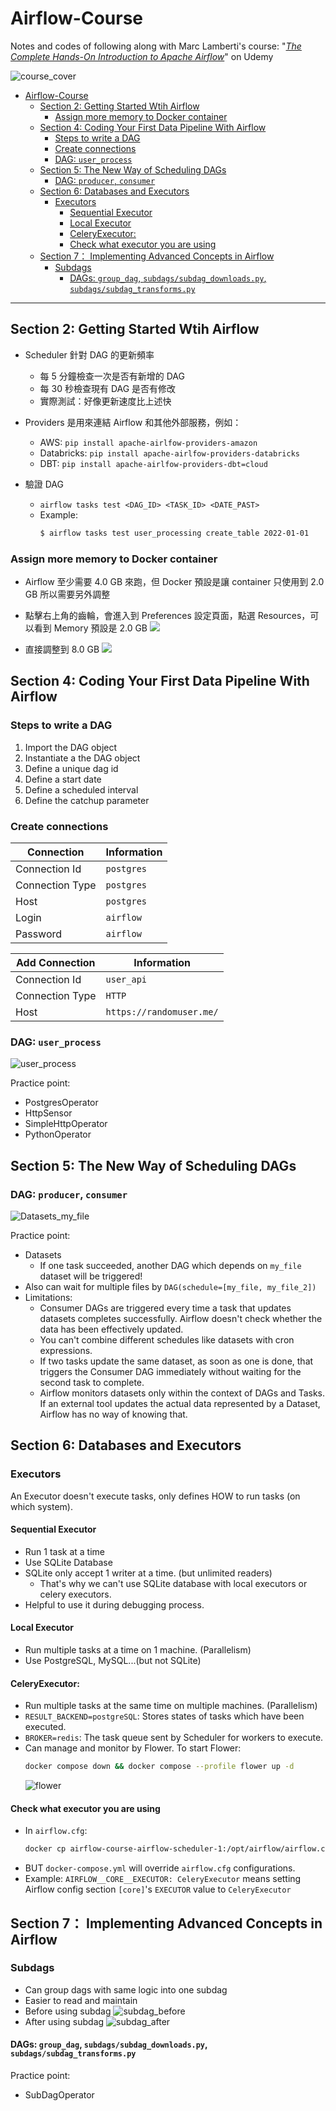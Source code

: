 # Airflow-Course
Notes and codes of following along with Marc Lamberti's course: "*[The Complete Hands-On Introduction to Apache Airflow](https://www.udemy.com/course/the-complete-hands-on-course-to-master-apache-airflow/)*" on Udemy

![course_cover](images/course_cover.png)

- [Airflow-Course](#airflow-course)
  - [Section 2: Getting Started Wtih Airflow](#section-2-getting-started-wtih-airflow)
    - [Assign more memory to Docker container](#assign-more-memory-to-docker-container)
  - [Section 4: Coding Your First Data Pipeline With Airflow](#section-4-coding-your-first-data-pipeline-with-airflow)
    - [Steps to write a DAG](#steps-to-write-a-dag)
    - [Create connections](#create-connections)
    - [DAG: `user_process`](#dag-user_process)
  - [Section 5: The New Way of Scheduling DAGs](#section-5-the-new-way-of-scheduling-dags)
    - [DAG: `producer`, `consumer`](#dag-producer-consumer)
  - [Section 6: Databases and Executors](#section-6-databases-and-executors)
    - [Executors](#executors)
      - [Sequential Executor](#sequential-executor)
      - [Local Executor](#local-executor)
      - [CeleryExecutor:](#celeryexecutor)
      - [Check what executor you are using](#check-what-executor-you-are-using)
  - [Section 7： Implementing Advanced Concepts in Airflow](#section-7-implementing-advanced-concepts-in-airflow)
    - [Subdags](#subdags)
      - [DAGs: `group_dag`, `subdags/subdag_downloads.py`, `subdags/subdag_transforms.py`](#dags-group_dag-subdagssubdag_downloadspy-subdagssubdag_transformspy)

---
## Section 2: Getting Started Wtih Airflow

- Scheduler 針對 DAG 的更新頻率
    - 每 5 分鐘檢查一次是否有新增的 DAG
    - 每 30 秒檢查現有 DAG 是否有修改
    - 實際測試：好像更新速度比上述快

- Providers 是用來連結 Airflow 和其他外部服務，例如：
    - AWS: `pip install apache-airlfow-providers-amazon`
    - Databricks: `pip install apache-airlfow-providers-databricks`
    - DBT: `pip install apache-airlfow-providers-dbt=cloud`

- 驗證 DAG
    - ```airflow tasks test <DAG_ID> <TASK_ID> <DATE_PAST>```
    - Example:
        ```bash
        $ airflow tasks test user_processing create_table 2022-01-01
        ```

### Assign more memory to Docker container

- Airflow 至少需要 4.0 GB 來跑，但 Docker 預設是讓 container 只使用到 2.0 GB
所以需要另外調整

- 點擊右上角的齒輪，會進入到 Preferences 設定頁面，點選 Resources，可以看到 Memory 預設是 2.0 GB
![](https://i.imgur.com/6vjqbyY.png)

- 直接調整到 8.0 GB
![](https://i.imgur.com/EPm8aL3.png)

## Section 4: Coding Your First Data Pipeline With Airflow

### Steps to write a DAG

1. Import the DAG object
2. Instantiate a the DAG object
3. Define a unique dag id
4. Define a start date
5. Define a scheduled interval
6. Define the catchup parameter

### Create connections

| Connection | Information |
| ---- | ---- |
| Connection Id | `postgres`|
| Connection Type | `postgres`|
| Host | `postgres`|
| Login | `airflow`|
| Password | `airflow`|

| Add Connection | Information |
| ---- | ---- |
| Connection Id | `user_api`|
| Connection Type | `HTTP`|
| Host | `https://randomuser.me/`|

### DAG: `user_process`

![user_process](images/user_process.png)

Practice point:
- PostgresOperator
- HttpSensor
- SimpleHttpOperator
- PythonOperator

## Section 5: The New Way of Scheduling DAGs
### DAG: `producer`, `consumer`

![Datasets_my_file](images/Datasets_my_file.png)

Practice point:
- Datasets
  - If one task succeeded, another DAG which depends on `my_file` dataset will be triggered!
- Also can wait for multiple files by `DAG(schedule=[my_file, my_file_2])`
- Limitations:
  - Consumer DAGs are triggered every time a task that updates datasets completes successfully. Airflow doesn't check whether the data has been effectively updated.
  - You can't combine different schedules like datasets with cron expressions.
  - If two tasks update the same dataset, as soon as one is done, that triggers the Consumer DAG immediately without waiting for the second task to complete.
  - Airflow monitors datasets only within the context of DAGs and Tasks. If an external tool updates the actual data represented by a Dataset, Airflow has no way of knowing that.

## Section 6: Databases and Executors

### Executors
An Executor doesn't execute tasks, only defines HOW to run tasks (on which system).

#### Sequential Executor 
- Run 1 task at a time
- Use SQLite Database
- SQLite only accept 1 writer at a time. (but unlimited readers)
  - That's why we can't use SQLite database with local executors or celery executors.
- Helpful to use it during debugging process.

#### Local Executor
-  Run multiple tasks at a time on 1 machine. (Parallelism)
-  Use PostgreSQL, MySQL...(but not SQLite)

#### CeleryExecutor: 
- Run multiple tasks at the same time on multiple machines. (Parallelism)
- `RESULT_BACKEND=postgreSQL`: Stores states of tasks which have been executed.
- `BROKER=redis`: The task queue sent by Scheduler for workers to execute.
- Can manage and monitor by Flower. To start Flower:
  ```bash
  docker compose down && docker compose --profile flower up -d
  ```
  ![flower](images/flower.png)

#### Check what executor you are using
- In `airflow.cfg`:
  ```bash
  docker cp airflow-course-airflow-scheduler-1:/opt/airflow/airflow.cfg .
  ```
- BUT `docker-compose.yml` will override `airflow.cfg` configurations.
- Example: `AIRFLOW__CORE__EXECUTOR: CeleryExecutor` means setting Airflow config section `[core]`'s `EXECUTOR` value to `CeleryExecutor`

## Section 7： Implementing Advanced Concepts in Airflow

### Subdags

- Can group dags with same logic into one subdag
- Easier to read and maintain
- Before using subdag
  ![subdag_before](images/subdag_before.png)
- After using subdag
  ![subdag_after](images/subdag_after.png)

#### DAGs: `group_dag`, `subdags/subdag_downloads.py`, `subdags/subdag_transforms.py`

Practice point:
- SubDagOperator
